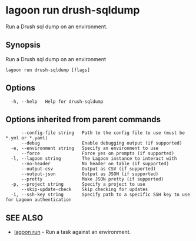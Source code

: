 # lagoon run drush-sqldump

Run a Drush sql dump on an environment.

## Synopsis

Run a Drush sql dump on an environment

```text
lagoon run drush-sqldump [flags]
```

## Options

```text
  -h, --help   Help for drush-sqldump
```

## Options inherited from parent commands

```text
      --config-file string   Path to the config file to use (must be *.yml or *.yaml)
      --debug                Enable debugging output (if supported)
  -e, --environment string   Specify an environment to use
      --force                Force yes on prompts (if supported)
  -l, --lagoon string        The Lagoon instance to interact with
      --no-header            No header on table (if supported)
      --output-csv           Output as CSV (if supported)
      --output-json          Output as JSON (if supported)
      --pretty               Make JSON pretty (if supported)
  -p, --project string       Specify a project to use
      --skip-update-check    Skip checking for updates
  -i, --ssh-key string       Specify path to a specific SSH key to use for Lagoon authentication
```

## SEE ALSO

* [lagoon run](lagoon_run.md)     - Run a task against an environment.

